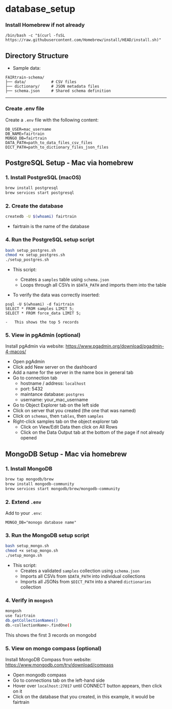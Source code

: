 # database_setup

### Install Homebrew if not already
```
/bin/bash -c "$(curl -fsSL https://raw.githubusercontent.com/Homebrew/install/HEAD/install.sh)"
```

## Directory Structure
- Sample data:
```
FAIRtrain-schema/
├── data/           # CSV files
├── dictionary/     # JSON metadata files
├── schema.json     # Shared schema definition
```

---

### Create .env file
Create a `.env` file with the following content:
```env
DB_USER=mac_username
DB_NAME=fairtrain
MONGO_DB=fairtrain
DATA_PATH=path_to_data_files_csv_files
DICT_PATH=path_to_dictionary_files_json_files
```


## PostgreSQL Setup - Mac via homebrew

### 1. Install PostgreSQL (macOS)
```bash
brew install postgresql
brew services start postgresql
```

### 2. Create the database
```bash
createdb -U $(whoami) fairtrain 
```
- fairtrain is the name of the database

### 4. Run the PostgreSQL setup script
```bash
bash setup_postgres.sh
chmod +x setup_postgres.sh
./setup_postgres.sh
```

- This script:
  - Creates a `samples` table using `schema.json`
  - Loops through all CSVs in `$DATA_PATH` and imports them into the table

- To verify the data was correctly inserted:
```
psql -U $(whoami) -d fairtrain
SELECT * FROM samples LIMIT 5;
SELECT * FROM force_data LIMIT 5;
```
    -   This shows the top 5 records

### 5. View in pgAdmin (optional)
Install pgAdmin via website: https://www.pgadmin.org/download/pgadmin-4-macos/

- Open pgAdmin
- Click add New server on the dashboard
- Add a name for the server in the name box in general tab
- Go to connection tab
    - hostname / address: `localhost`
    - port: 5432
    - maintance database: `postgres`
    - username: your_mac_username 
- Go to Object Explorer tab on the left side
- Click on server that you created (the one that was named)
- Click on `schemas`, then `tables`, then `samples`
- Right-click samples tab on the object explorer tab
    - Click on View/Edit Data then click on All Rows
    - Click on the Data Output tab at the bottom of the page if not already opened


## MongoDB Setup - Mac via homebrew

### 1. Install MongoDB
```bash
brew tap mongodb/brew
brew install mongodb-community
brew services start mongodb/brew/mongodb-community
```

### 2. Extend `.env`
Add to your `.env`:
```env
MONGO_DB="monogo database name"
```

### 3. Run the MongoDB setup script
```bash
bash setup_mongo.sh
chmod +x setup_mongo.sh
./setup_mongo.sh
```

- This script:
  - Creates a validated `samples` collection using `schema.json`
  - Imports all CSVs from `$DATA_PATH` into individual collections
  - Imports all JSONs from `$DICT_PATH` into a shared `dictionaries` collection

### 4. Verify in `mongosh`
```bash
mongosh
use fairtrain
db.getCollectionNames()
db.<collectionName>.findOne()
```
This shows the first 3 records on mongobd

### 5. View on mongo compass (optional)
Install MongoDB Compass from website: https://www.mongodb.com/try/download/compass

- Open mongodb compass
- Go to connections tab on the left-hand side
- Hover over `localhost:27017` until CONNECT button appears, then click on it
- Click on the database that you created, in this example, it would be fairtrain
